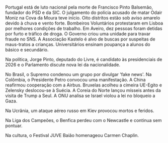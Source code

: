 Portugal está de luto nacional pela morte de Francisco Pinto Balsemão, fundador do PSD e da SIC. O julgamento do polícia acusado de matar Odair Moniz na Cova da Moura teve início. Oito distritos estão sob aviso amarelo devido à chuva e vento forte. Bombeiros Voluntários protestaram em Lisboa por melhores condições de trabalho. Em Aveiro, dez pessoas foram detidas por furto e tráfico de droga. O Governo criou uma unidade para travar fraude no SNS. A Associação Kastelo é alvo de buscas por suspeitas de maus-tratos a crianças. Universitários ensinam poupança a alunos do básico e secundário.

Na política, Jorge Pinto, deputado do Livre, é candidato às presidenciais de 2026 e o Parlamento discute nova lei da nacionalidade.

No Brasil, o Supremo condenou um grupo por divulgar 'fake news'. Na Colômbia, o Presidente Petro convocou uma manifestação. A China reafirmou cooperação com a Airbus. Bruxelas acolheu a cimeira UE-Egito e Zelensky deslocou-se à Suécia. A Coreia do Norte lançou mísseis antes da visita de Trump a Seul. A ONU analisa se Israel violou a lei no bloqueio a Gaza.

Na Ucrânia, um ataque aéreo russo em Kiev provocou mortos e feridos.

Na Liga dos Campeões, o Benfica perdeu com o Newcastle e continua sem pontuar.

Na cultura, o Festival JUVE Baião homenageou Carmen Chaplin.